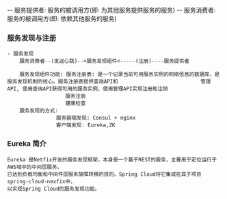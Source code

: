 -- 服务提供者: 服务的被调用方(即: 为其他服务提供服务的服务)
-- 服务消费者: 服务的被调用方(即: 依赖其他服务的服务)

### 服务发现与注册
    - 服务发现
        服务消费者--(发送心跳)-->服务发现组件<-----(注册)----服务提供者

        服务发现组件功能: 服务注册表: 是一个记录当前可用服务实例的网络信息的数据库，是服务发现机制的核心。服务注册表提供查询API和                           管理API, 使用查询API获得可用的服务实例，使用管理API实现注册和注销
                       服务注册
                       健康检查
        服务发现的方式: 
                    服务器端发现: Consul + nginx
                    客户端发现: Eureka,ZK
### Eureka 简介
    Eureka 是Netfix开发的服务发现框架，本身是一个基于REST的服务，主要用于定位运行于AWS域中的中间层服务，
    已达到负载均衡和中间件层服务故障转移的目的。Spring Cloud将它集成在其子项目spring-cloud-nexfix中，
    以实现Spring Cloud的服务发现功能。